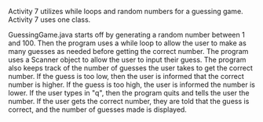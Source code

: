 Activity 7 utilizes while loops and random numbers for a guessing game. Activity 7 uses one class.

GuessingGame.java starts off by generating a random number between 1 and 100. Then the program uses a while loop to allow the user to make as many guesses as needed before getting the correct number. The program uses a Scanner object to allow the user to input their guess. The program also keeps track of the number of guesses the user takes to get the correct number. If the guess is too low, then the user is informed that the correct number is higher. If the guess is too high, the user is informed the number is lower. If the user types in "q", then the program quits and tells the user the number. If the user gets the correct number, they are told that the guess is correct, and the number of guesses made is displayed.
